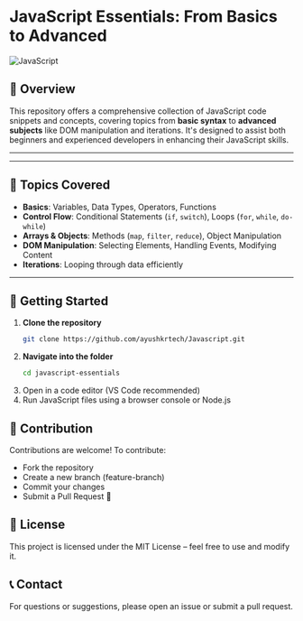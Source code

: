 # JavaScript Essentials: From Basics to Advanced

![JavaScript](https://img.shields.io/badge/JavaScript-F7DF1E?style=for-the-badge&logo=javascript&logoColor=black)

## 📌 Overview

This repository offers a comprehensive collection of JavaScript code snippets and concepts, covering topics from **basic syntax** to **advanced subjects** like DOM manipulation and iterations. It's designed to assist both beginners and experienced developers in enhancing their JavaScript skills.

---


---

## 📖 Topics Covered

- **Basics**: Variables, Data Types, Operators, Functions
- **Control Flow**: Conditional Statements (`if`, `switch`), Loops (`for`, `while`, `do-while`)
- **Arrays & Objects**: Methods (`map`, `filter`, `reduce`), Object Manipulation
- **DOM Manipulation**: Selecting Elements, Handling Events, Modifying Content
- **Iterations**: Looping through data efficiently

---

## 🚀 Getting Started

1. **Clone the repository**
   ```bash
   git clone https://github.com/ayushkrtech/Javascript.git
2. **Navigate into the folder**
   ```bash
   cd javascript-essentials
3. Open in a code editor (VS Code recommended)
4. Run JavaScript files using a browser console or Node.js


## 📌 Contribution
 Contributions are welcome! To contribute:
-  Fork the repository
-  Create a new branch (feature-branch)
-  Commit your changes
-  Submit a Pull Request 🚀


## 📜 License
 This project is licensed under the MIT License – feel free to use and modify it.

## 📞 Contact
 For questions or suggestions, please open an issue or submit a pull request.

